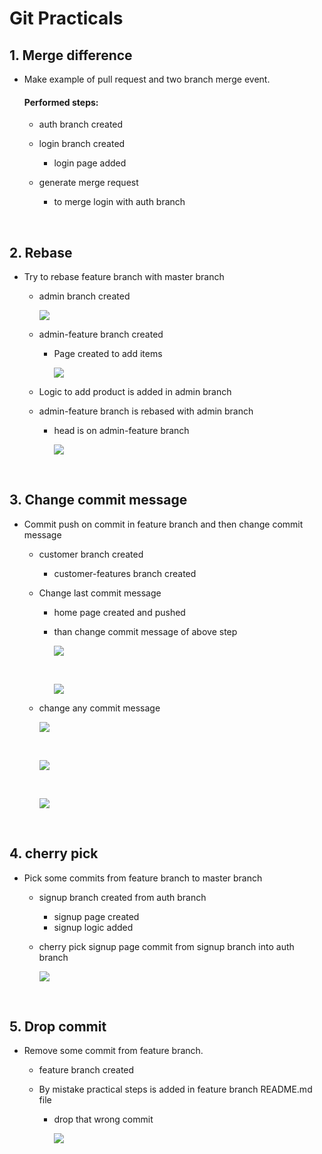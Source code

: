 # Git Practicals


## 1. Merge difference

- Make example of pull request and two branch merge event.

    #### Performed steps:  

    - auth branch created

    - login branch created

        - login page added

    - generate merge request

        - to merge login with auth branch

&nbsp;

## 2. Rebase

- Try to rebase feature branch with master branch 

    - admin branch created

        ![](https://github.com/anjanKoradia/Simform-LMS-Practicals/blob/admin-features/Git/Images/Task-2/step-1.png?raw=true)

    - admin-feature branch created

        - Page created to add items

            ![](https://github.com/anjanKoradia/Simform-LMS-Practicals/blob/admin-features/Git/Images/Task-2/step-2.png?raw=true)
    
    - Logic to add product is added in admin branch

    - admin-feature branch is rebased with admin branch

        - head is on admin-feature branch

            ![](https://github.com/anjanKoradia/Simform-LMS-Practicals/blob/admin-features/Git/Images/Task-2/step-3.png?raw=true)

&nbsp;        

## 3. Change commit message

- Commit push on commit in feature branch and then change commit message

    - customer branch created
        - customer-features branch created


    - Change last commit message
        - home page created and pushed
        - than change commit message of above step

            ![](https://github.com/anjanKoradia/Simform-LMS-Practicals/blob/customer-features/Git/images/task-3/step-1.png?raw=true)

            &nbsp;

            ![](https://github.com/anjanKoradia/Simform-LMS-Practicals/blob/customer-features/Git/images/task-3/step-2.png?raw=true)
    
    - change any commit message

        ![](https://github.com/anjanKoradia/Simform-LMS-Practicals/blob/customer-features/Git/images/task-3/step-5.png?raw=true)

        &nbsp;

        ![](https://github.com/anjanKoradia/Simform-LMS-Practicals/blob/customer-features/Git/images/task-3/step-3.png?raw=true)

        &nbsp;

        ![](https://github.com/anjanKoradia/Simform-LMS-Practicals/blob/customer-features/Git/images/task-3/step-4.png?raw=true)


&nbsp;        

## 4. cherry pick

- Pick some commits from feature branch to master branch 

    - signup branch created from auth branch
        - signup page created
        - signup logic added

    - cherry pick signup page commit from signup branch into auth branch

        ![](https://github.com/anjanKoradia/Simform-LMS-Practicals/blob/signup/Git/images/task-4/step-1.png?raw=true)


&nbsp;

## 5. Drop commit

- Remove some commit from feature branch.

    - feature branch created

    - By mistake practical steps is added in feature branch README.md file

        - drop that wrong commit

            ![](https://github.com/anjanKoradia/Simform-LMS-Practicals/blob/feature/Git/images/task-5/step-1.png?raw=true)